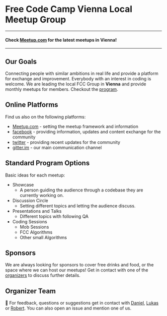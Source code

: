 
# Free Code Camp Vienna Local Meetup Group
---
#### Check [Meetup.com](https://www.meetup.com/de-DE/Free-Code-Camp-Vienna/) for the latest meetups in Vienna!
---
## Our Goals
Connecting people with similar ambitions in real life and provide a platform for exchange and improvement. Everybody with an interest in coding is welcome. We are leading the local FCC Group in **Vienna** and provide monthly meetups for members. Checkout the [program](#Standard-Program-Options).


## Online Platforms
Find us also on the following platforms:
* [Meetup.com](https://www.meetup.com/de-DE/Free-Code-Camp-Vienna/) - setting the meetup framework and information
* [facebook](https://www.facebook.com/groups/free.code.camp.vienna.austria) - providing information, updates and content exchange for the community
* [twitter](https://twitter.com/freecodecampvie) - providing recent updates for the community
* [gitter.im](https://gitter.im/FCCVienna/Lobby) - our main communication channel

## Standard Program Options
Basic ideas for each meetup:
* Showcase
  * A person guiding the audience through a codebase they are currently working on.
* Discussion Circle
  * Setting different topics and letting the audience discuss.
* Presentations and Talks
  * Different topics with following QA
* Coding Sessions
  * Mob Sessions
  * FCC Algorithms
  * Other small Algorithms

## Sponsors
We are always looking for sponsors to cover free drinks and food, or the space where we can host our meetups! Get in contact with one of the [organizers](#Organizer-Team) to discuss further details.

## Organizer Team
📝 For feedback, questions or suggestions get in contact with [Daniel](https://github.com/DDCreationStudios), [Lukas](https://github.com/lukastillmann) or  [Robert](https://github.com/robeerob). You can also open an issue and mention one of us.
